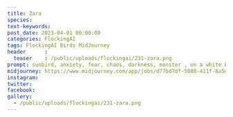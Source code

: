 ```yaml
---
title: Zara
species: 
text-keywords: 
post_date: 2023-04-01 00:00:00
categories: FlockingAI
tags: FlockingAI Birds MidJourney 
header      :
  teaser    : /public/uploads/flockingai/231-zara.png
prompt: sunbird, anxiety, fear, chaos, darkness, monster , on a white background
midjourney: https://www.midjourney.com/app/jobs/d77bd7df-5080-411f-8a5d-ece8faaf5ff6
instagram: 
twitter: 
facebook: 
gallery: 
  - /public/uploads/flockingai/231-zara.png
---
```


